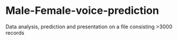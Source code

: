 # Male-Female-voice-prediction
Data analysis, prediction and presentation on a file consisting >3000 records
